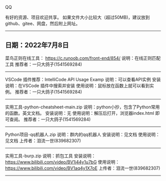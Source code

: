 QQ

有好的资源、项目欢迎共享。
如果文件大小比较大（超过50MB)，建议放到github、gitee、网盘，然后附上网址。

----------------------------------------------------

日期：2022年7月8日
----------------------------------------------------

菜鸟正则在线工具：
https://c.runoob.com/front-end/854/
说明：在线正则匹配工具
推荐者：一只大鸽子(1541569284)

----------------------------------------------------

VSCode 插件推荐：IntelliCode API Usage Examp
说明：可以查看API实例
安装说明：在VSCode 插件中搜索并安装
使用说明：鼠标放在函数上就可以看到实例。
推荐者：一只大鸽子(1541569284)

----------------------------------------------------

实用工具-python-cheatsheet-main.zip
说明：python小抄，包含了Python常用的函数。英文文档。
安装说明：无
使用说明：解压后打开，浏览器index.html 即可查阅。
推荐者：一只大鸽子(1541569284)

----------------------------------------------------

Python项目-qq机器人.zip
说明：群内的qq机器人
安装说明：见文档
使用说明：见文档
上传者：泪流一世(839682307)

----------------------------------------------------

实用工具-burp.zip 
说明：抓包工具
安装说明：https://www.bilibili.com/video/BV1j44y1u7bG
使用说明：https://www.bilibili.com/video/BV1aq4y1X7oE
上传者：泪流一世(839682307)

----------------------------------------------------

